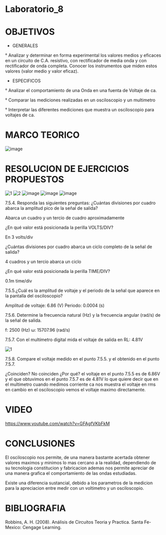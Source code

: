 # Laboratorio_8
# OBJETIVOS
* GENERALES

° Analizar y determinar en forma experimental los valores medios y eficaces en un circuito de C.A. resistivo, con rectificador de media onda y con rectificador de onda completa. Conocer los instrumentos que miden estos valores (valor medio y valor eficaz).

* ESPECIFICOS

° Analizar el comportamiento de una Onda en una fuenta de Voltaje de ca.

° Comparar las mediciones realizadas en un osciloscopio y un multimetro

° Interpretar las diferentes mediciones que muestra un osciloscopio para voltajes de ca.

# MARCO TEORICO

![image](https://user-images.githubusercontent.com/85193519/132372276-9f0b47d1-ee42-4d91-bf23-12b8c5a59688.png)

# RESOLUCION DE EJERCICIOS PROPUESTOS
![1](https://user-images.githubusercontent.com/85193519/132261232-81b05932-7d76-407c-8226-fbfe896abb9b.jpg)
![2](https://user-images.githubusercontent.com/85193519/132261235-a1b0f84c-0315-4f48-9ad4-09a2bc24db19.jpg)
![image](https://user-images.githubusercontent.com/85193519/132264506-d5138887-d08b-4b34-b1b2-06ec8234d4b3.png)
![image](https://user-images.githubusercontent.com/85193519/132264515-1cc5c4c2-7681-4afa-8273-f8bf2fd5967f.png)
![image](https://user-images.githubusercontent.com/85193519/132264527-10526f09-c21a-4158-bef6-a57c83b681d5.png)

7.5.4. Responda las siguientes preguntas:
¿Cuántas divisiones por cuadro abarca la amplitud pico de la señal de salida?

Abarca un cuadro y un tercio de cuadro aproximadamente

¿En qué valor está posicionada la perilla VOLTS/DIV?

En 3 volts/div

¿Cuántas divisiones por cuadro abarca un ciclo completo de la señal de salida?

4 cuadros y un tercio abarca un ciclo

¿En qué valor está posicionada la perilla TIME/DIV?

0.1m time/div

7.5.5.¿Cuál es la amplitud de voltaje y el periodo de la señal que aparece en la pantalla
del osciloscopio?

Amplitud de voltaje: 6.86 (V)
Periodo: 0.0004 (s)

7.5.6. Determine la frecuencia natural (Hz) y la frecuencia angular (rad/s) de la señal de
salida.

f: 2500 (Hz)
ω: 15707.96 (rad/s)

7.5.7. Con el multímetro digital mida el voltaje de salida en RL: 4.81V

![1](https://user-images.githubusercontent.com/85193519/132374769-2fa7be0f-2401-48d7-80e7-aea32bc39b19.jpg)

7.5.8. Compare el voltaje medido en el punto 7.5.5. y el obtenido en el punto 7.5.7.

¿Coinciden? No coinciden ¿Por qué? el voltaje en el punto 7.5.5 es de 6.86V y el que obtuvimos en el punto 7.5.7 es de 4.81V lo que quiere decir que en el multimetro cuando medimos corriente ca nos muestra el voltaje en rms en cambio en el osciloscopio vemos el voltaje maximo directamente. 

# VIDEO
https://www.youtube.com/watch?v=GFAgfVKbFkM
# CONCLUSIONES
El osciloscopio nos permite, de una manera bastante acertada obtener valores maximos y minimos lo mas cercano a la realidad, dependiendo de su tecnologia constitucion y fabricacion ademas nos permite apreciar de una manera grafica el comportamiento de las ondas estudiadas.

Existe una diferencia sustancial, debido a los parametros de la medicion para la apreciacion entre medir con un voltimetro y un osciloscopio.
# BIBLIOGRAFIA
Robbins, A. H. (2008). Análisis de Circuitos Teoria y Practica. Santa Fe-Mexico: Cengage Learning.
